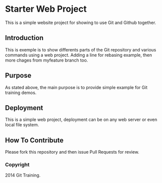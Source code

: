# Starter Web Project

This is a simple website project for showing to use Git and Github together.

## Introduction

This is exemple is to show differents parts of the Git repository and various commands using a web project. Adding a line for rebasing example, then more chages from 
myfeature branch too.

## Purpose

As stated above, the main purpose is to provide simple example for Git training demos.

## Deployment

This is a simple web project, deployment can be on any web server or even local file system.

## How To Contribute 

Please fork this repository and then issue Pull Requests for review.

### Copyright

2014 Git Training.

